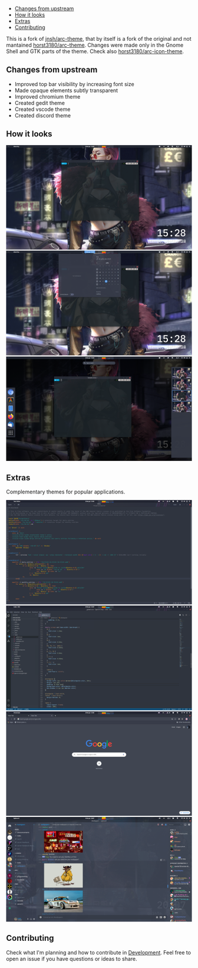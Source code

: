 
<!-- TOC GitLab -->

- [Changes from upstream](#changes-from-upstream)
- [How it looks](#how-it-looks)
- [Extras](#extras)
- [Contributing](#contributing)

<!-- /TOC -->

This is a fork of [jnsh/arc-theme](https://github.com/jnsh/arc-theme), that by itself is a fork of the original and not mantained [horst3180/arc-theme](ihttps://github.com/horst3180/arc-theme). Changes were made only in the Gnome Shell and GTK parts of the theme. Check also [horst3180/arc-icon-theme](https://github.com/horst3180/arc-icon-theme).


## Changes from upstream

+ Improved top bar visibility by increasing font size 
+ Made opaque elements subtly transparent  
+ Improved chromium theme
+ Created gedit theme
+ Created vscode theme
+ Created discord theme

## How it looks

![Title bar](screenshots/arc-dark-glass1.png)
![Panel OSD](screenshots/arc-dark-glass2.png)
![Overview](screenshots/arc-dark-glass3.png)


## Extras

Complementary themes for popular applications.

![gedit](screenshots/gedit.png)
![vscode](screenshots/vscode.png)
![chromium](screenshots/chromium.png)
![discord](screenshots/discord.png)


## Contributing
Check what I'm planning and how to contribute in [Development](DEVELOPMENT.md). Feel free to open an issue if you have questions or ideas to share. 

